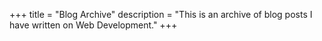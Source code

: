 +++
title = "Blog Archive"
description = "This is an archive of blog posts I have written on Web Development."
+++
